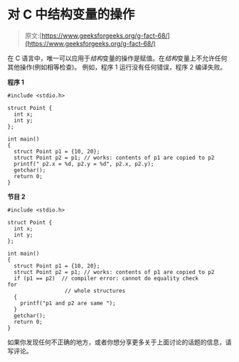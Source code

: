 # 对 C 中结构变量的操作

> 原文:[https://www.geeksforgeeks.org/g-fact-68/](https://www.geeksforgeeks.org/g-fact-68/)

在 C 语言中，唯一可以应用于*结构*变量的操作是赋值。在*结构*变量上不允许任何其他操作(例如相等检查)。
例如，程序 1 运行没有任何错误，程序 2 编译失败。

**程序 1**

```
#include <stdio.h>

struct Point {
  int x;
  int y;
};

int main()
{
  struct Point p1 = {10, 20};
  struct Point p2 = p1; // works: contents of p1 are copied to p2
  printf(" p2.x = %d, p2.y = %d", p2.x, p2.y);
  getchar();
  return 0;
}
```

**节目 2**

```
#include <stdio.h>

struct Point {
  int x;
  int y;
};

int main()
{
  struct Point p1 = {10, 20};
  struct Point p2 = p1; // works: contents of p1 are copied to p2
  if (p1 == p2)  // compiler error: cannot do equality check for         
                  // whole structures
  {
    printf("p1 and p2 are same ");
  }
  getchar();
  return 0;
}
```

如果你发现任何不正确的地方，或者你想分享更多关于上面讨论的话题的信息，请写评论。